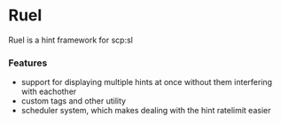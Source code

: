 # RueI
RueI is a hint framework for scp:sl

### Features
- support for displaying multiple hints at once without them interfering with eachother
- custom tags and other utility
- scheduler system, which makes dealing with the hint ratelimit easier
